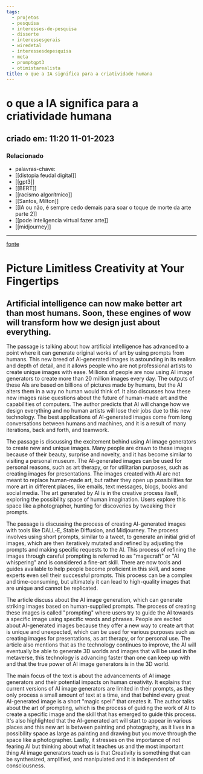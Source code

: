 ```yaml
---
tags:
  - projetos
  - pesquisa
  - interesses-de-pesquisa
  - disserte
  - interessesgerais
  - wiredetal
  - interessesdepesquisa
  - meta
  - promptgpt3
  - otimistarealista
title: o que a IA significa para a criatividade humana
---
```

# o que a IA significa para a criatividade humana
## criado em: 11:20 11-01-2023

### Relacionado
- palavras-chave:    
- [[distopia feudal digital]]
- [[gpt3]]
- [[BERT]]
- [[racismo algorítmico]]
- [[Santos, Milton]]
- [[IA ou não, é sempre cedo demais para soar o toque de morte da arte parte 2]]
- [[pode inteligencia virtual fazer arte]]
- [[midjourney]]
---
[fonte](https://www.wired.com/story/picture-limitless-creativity-ai-image-generators/)

# Picture Limitless Creativity at Your Fingertips
## Artificial intelligence can now make better art than most humans. Soon, these engines of wow will transform how we design just about everything.

The passage is talking about how artificial intelligence has advanced to a point where it can generate original works of art by using prompts from humans. This new breed of AI-generated images is astounding in its realism and depth of detail, and it allows people who are not professional artists to create unique images with ease. Millions of people are now using AI image generators to create more than 20 million images every day. The outputs of these AIs are based on billions of pictures made by humans, but the AI alters them in a way no human would think of. It also discusses how these new images raise questions about the future of human-made art and the capabilities of computers. The author predicts that AI will change how we design everything and no human artists will lose their jobs due to this new technology. The best applications of AI-generated images come from long conversations between humans and machines, and it is a result of many iterations, back and forth, and teamwork.

The passage is discussing the excitement behind using AI image generators to create new and unique images. Many people are drawn to these images because of their beauty, surprise and novelty, and it has become similar to visiting a personal museum. The AI-generated images can be used for personal reasons, such as art therapy, or for utilitarian purposes, such as creating images for presentations. The images created with AI are not meant to replace human-made art, but rather they open up possibilities for more art in different places, like emails, text messages, blogs, books and social media. The art generated by AI is in the creative process itself, exploring the possibility space of human imagination. Users explore this space like a photographer, hunting for discoveries by tweaking their prompts.

The passage is discussing the process of creating AI-generated images with tools like DALL-E, Stable Diffusion, and Midjourney. The process involves using short prompts, similar to a tweet, to generate an initial grid of images, which are then iteratively mutated and refined by adjusting the prompts and making specific requests to the AI. This process of refining the images through careful prompting is referred to as "magecraft" or "AI whispering" and is considered a fine-art skill. There are now tools and guides available to help people become proficient in this skill, and some experts even sell their successful prompts. This process can be a complex and time-consuming, but ultimately it can lead to high-quality images that are unique and cannot be replicated.

The article discuss about the AI image generation, which can generate striking images based on human-supplied prompts. The process of creating these images is called "prompting" where users try to guide the AI towards a specific image using specific words and phrases. People are excited about AI-generated images because they offer a new way to create art that is unique and unexpected, which can be used for various purposes such as creating images for presentations, as art therapy, or for personal use. The article also mentions that as the technology continues to improve, the AI will eventually be able to generate 3D worlds and images that will be used in the metaverse, this technology is advancing faster than one can keep up with and that the true power of AI image generators is in the 3D world.

The main focus of the text is about the advancements of AI image generators and their potential impacts on human creativity. It explains that current versions of AI image generators are limited in their prompts, as they only process a small amount of text at a time, and that behind every great AI-generated image is a short "magic spell" that creates it. The author talks about the art of prompting, which is the process of guiding the work of AI to create a specific image and the skill that has emerged to guide this process. It's also highlighted that the AI-generated art will start to appear in various places and this new art is between painting and photography, as it lives in a possibility space as large as painting and drawing but you move through the space like a photographer. Lastly, it stresses on the importance of not fearing AI but thinking about what it teaches us and the most important thing AI image generators teach us is that Creativity is something that can be synthesized, amplified, and manipulated and it is independent of consciousness.

